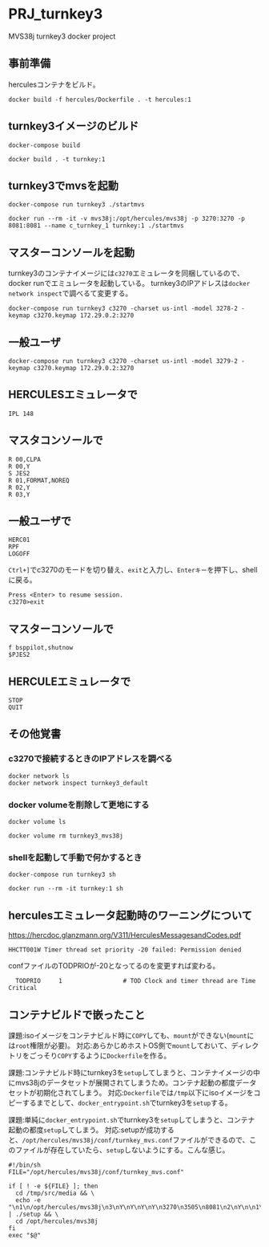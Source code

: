 # PRJ_turnkey3

MVS38j turnkey3 docker project

## 事前準備
herculesコンテナをビルド。
```
docker build -f hercules/Dockerfile . -t hercules:1
```

## turnkey3イメージのビルド
```
docker-compose build
```
```
docker build . -t turnkey:1
```

## turnkey3でmvsを起動
```
docker-compose run turnkey3 ./startmvs
```
```
docker run --rm -it -v mvs38j:/opt/hercules/mvs38j -p 3270:3270 -p 8081:8081 --name c_turnkey_1 turnkey:1 ./startmvs
```

## マスターコンソールを起動
turnkey3のコンテナイメージには``c3270``エミュレータを同梱しているので、docker runでエミュレータを起動している。
turnkey3のIPアドレスは``docker network inspect``で調べるて変更する。
```
docker-compose run turnkey3 c3270 -charset us-intl -model 3278-2 -keymap c3270.keymap 172.29.0.2:3270
```

## 一般ユーザ
```
docker-compose run turnkey3 c3270 -charset us-intl -model 3279-2 -keymap c3270.keymap 172.29.0.2:3270
```

## HERCULESエミュレータで
```
IPL 148
```

## マスタコンソールで
```
R 00,CLPA
R 00,Y
S JES2
R 01,FORMAT,NOREQ
R 02,Y
R 03,Y
```

## 一般ユーザで
```
HERC01
RPF
LOGOFF
```
``Ctrl+]``でc3270のモードを切り替え、``exit``と入力し、``Enterキー``を押下し、shellに戻る。
```
Press <Enter> to resume session.
c3270>exit
```


## マスターコンソールで
```
f bsppilot,shutnow
$PJES2
```
## HERCULEエミュレータで
```
STOP
QUIT
```

## その他覚書
### c3270で接続するときのIPアドレスを調べる 
```
docker network ls
docker network inspect turnkey3_default
```

### docker volumeを削除して更地にする
```
docker volume ls
```
```
docker volume rm turnkey3_mvs38j
```

### shellを起動して手動で何かするとき
```
docker-compose run turnkey3 sh
```
```
docker run --rm -it turnkey:1 sh
```

## herculesエミュレータ起動時のワーニングについて
https://hercdoc.glanzmann.org/V311/HerculesMessagesandCodes.pdf
```
HHCTT001W Timer thread set priority -20 failed: Permission denied
```
confファイルのTODPRIOが-20となってるのを変更すれば変わる。
```
  TODPRIO     1                 # TOD Clock and timer thread are Time Critical
```

## コンテナビルドで嵌ったこと
課題:isoイメージをコンテナビルド時に``COPY``しても、``mount``ができない(``mount``には``root``権限が必要)。
対応:あらかじめホストOS側で``mount``しておいて、ディレクトリをごっそり``COPY``するように``Dockerfile``を作る。

課題:コンテナビルド時にturnkey3を``setup``してしまうと、コンテナイメージの中にmvs38jのデータセットが展開されてしまうため。コンテナ起動の都度データセットが初期化されてしまう。
対応:``Dockerfile``では``/tmp``以下にisoイメージをコピーするまでとして、``docker_entrypoint.sh``でturnkey3を``setup``する。

課題:単純に``docker_entrypoint.sh``でturnkey3を``setup``してしまうと、コンテナ起動の都度``setup``してしまう。
対応:setupが成功すると、``/opt/hercules/mvs38j/conf/turnkey_mvs.conf``ファイルができるので、このファイルが存在していたら、``setup``しないようにする。こんな感じ。
```
#!/bin/sh
FILE="/opt/hercules/mvs38j/conf/turnkey_mvs.conf"

if [ ! -e ${FILE} ]; then
  cd /tmp/src/media && \
  echo -e "\n1\n/opt/hercules/mvs38j\n3\nY\nY\nY\nY\n3270\n3505\n8081\n2\nY\n\n1\n1\n32\nY\n\nSECRET\n\n\n" | ./setup && \
  cd /opt/hercules/mvs38j
fi
exec "$@"
```
